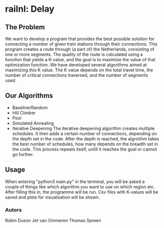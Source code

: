 # railnl: Delay

## The Problem
We want to develop a program that provides the best possible solution for connecting a number of given train stations through their connections. This program creates a route through (a part of) the Netherlands, consisting of one or more segments. The quality of the route is calculated using a function that yields a K-value, and the goal is to maximize the value of that optimization function. We have developed several algorithms aimed at maximizing this K value. The K value depends on the total travel time, the number of critical connections traversed, and the number of segments used.

## Our Algorithms
- Baseline/Random
- Hill Climber
- Pool
- Simulated Annealing
- Iterative Deepening
The iterative deepening algorithm creates multiple schedules. It then adds a certain number of connections, depending on the depth set in the code. After the depth is reached, the algrotihm takes the best number of schedules, how many depends on the breadth set in the code. This process repeats itself, untill it reaches the goal or cannot go further.

## Usage
When entering "python3 main.py" in the terminal, you will be asked a couple of things like which algorithm you want to use on which region etc. After filling this in, the programme will be run. Csv files with K-values will be saved and plots for visualisation will be shown.

### Autors
Robin Duson
Jet van Ommeren
Thomas Spreen